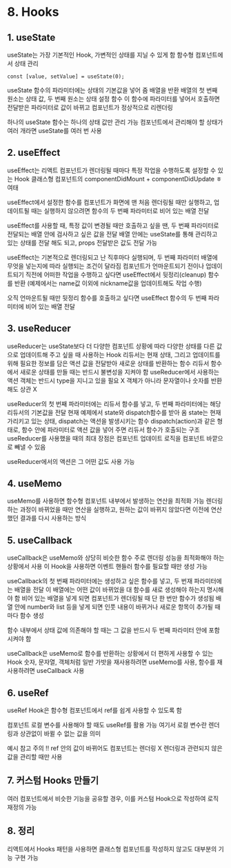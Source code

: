 # 8. Hooks

## 1. useState

useState는 가장 기본적인 Hook, 가변적인 상태를 지닐 수 있게 함
함수형 컴포넌트에서 상태 관리

    const [value, setValue] = useState(0);

useState 함수의 파라미터에는 상태의 기본값을 넣어 줌
배열을 반환
배열의 첫 번째 원소는 상태 값, 두 번째 원소는 상태 설정 함수
이 함수에 파라미터를 넣어서 호출하면 전달받은 파라미터로 값이 바뀌고 컴포넌트가 정상적으로 리렌더링

하나의 useState 함수는 하나의 상태 값만 관리 가능
컴포넌트에서 관리해야 할 상태가 여러 개라면 useState를 여러 번 사용

## 2. useEffect

useEffect는 리액트 컴포넌트가 렌더링될 때마다 특정 작업을 수행하도록 설정할 수 있는 Hook
클래스형 컴포넌트의 componentDidMount + componentDidUpdate ㅎ여태

useEffect에서 설정한 함수를 컴포넌트가 화면에 맨 처음 렌더링될 때만 실행하고, 업데이트될 때는 실행하지 않으려면 함수의 두 번째 파라미터로 비어 있는 배열 전달

useEffect를 사용할 때, 특정 값이 변경될 때만 호출하고 싶을 땐, 두 번째 파라미터로 전달되는 배열 안에 검사하고 싶은 값을 전달
배열 안에는 useState를 통해 관리하고 있는 상태를 전달 해도 되고, props 전달받은 값도 전달 가능

useEffect는 기본적으로 렌더링되고 난 직후마다 실행되며, 두 번째 파라미터 배열에 무엇을 넣는지에 따라 실행되는 조건이 달라짐
컴포넌트가 언마운트되기 전이나 업데이트되기 직전에 어떠한 작업을 수행하고 싶다면 useEffect에서 뒷정리(cleanup) 함수를 반환
(예제에서는 name값 이외에 nickname값을 업데이트해도 작업 수행)

오직 언마운트될 때만 뒷정리 함수를 호출하고 싶다면 useEffect 함수의 두 번째 파라미터에 비어 있는 배열 전달

## 3. useReducer

useReducer는 useState보다 더 다양한 컴포넌트 상황에 따라 다양한 상태를 다른 값으로 업데이트해 주고 싶을 때 사용하는 Hook
리듀서는 현재 상태, 그리고 업데이트를 위해 필요한 정보를 담은 액션 값을 전달받아 새로운 상태를 반환하는 함수
리듀서 함수에서 새로운 상태를 만들 때는 반드시 불변성을 지켜야 함
useReducer에서 사용하는 액션 객체는 반드시 type을 지니고 있을 필요 X
객체가 아니라 문자열이나 숫자를 반환해도 상관 X

useReducer의 첫 번째 파라미터에는 리듀서 함수를 넣고, 두 번째 파라미터에는 해당 리듀서의 기본값을 전달
현재 예제에서 state와 dispatch함수를 받아 옴
state는 현재 가리키고 있는 상태, dispatch는 액션을 발생시키는 함수
dispatch(action)과 같은 형태로, 함수 안에 파라미터로 액션 값을 넣어 주면 리듀서 함수가 호출되는 구조
useReducer를 사용했을 때의 최대 장점은 컴포넌트 업데이트 로직을 컴포넌트 바깥으로 빼낼 수 있음

useReducer에서의 액션은 그 어떤 값도 사용 가능

## 4. useMemo

useMemo를 사용하면 함수형 컴포넌트 내부에서 발생하는 연산을 최적화 가능
렌더링하는 과정이 바뀌었을 때만 연산을 실행하고, 원하는 값이 바뀌지 않았다면 이전에 연산했던 결과를 다시 사용하는 방식

## 5. useCallback

useCallback은 useMemo와 상당히 비슷한 함수
주로 렌더링 성능을 최적화해야 하는 상황에서 사용
이 Hook을 사용하면 이벤트 핸들러 함수를 필요할 때만 생성 가능

useCallback의 첫 번째 파라미터에는 생성하고 싶은 함수를 넣고, 두 번재 파라미터에는 배열을 전달
이 배열에는 어떤 값이 바뀌었을 대 함수를 새로 생성해야 하는지 명시해야 함
비어 있는 배열을 넣게 되면 컴포넌트가 렌더링될 때 단 한 번만 함수가 생성됨
배열 안에 number와 list 등을 넣게 되면 인풋 내용이 바뀌거나 새로운 항목이 추가될 때마다 함수 생성

함수 내부에서 상태 값에 의존해야 할 때는 그 값을 반드시 두 번째 파라미터 안에 포함시켜야 함

useCallback은 useMemo로 함수를 반환하는 상황에서 더 편하게 사용할 수 있는 Hook
숫자, 문자열, 객체처럼 일반 가밧을 재사용하려면 useMemo를 사용, 함수를 재사용하려면 useCallback 사용

## 6. useRef

useRef Hook은 함수형 컴포넌트에서 ref를 쉽게 사용할 수 있도록 함

컴포넌트 로컬 변수를 사용해야 할 때도 useRef를 활용 가능
여기서 로컬 변수란 렌더링과 상관없이 바뀔 수 없는 값을 의미

예시 참고
주의 !! ref 안의 값이 바뀌어도 컴포넌트는 렌더링 X
렌더링과 관련되지 않은 값을 관리할 때만 사용

## 7. 커스텀 Hooks 만들기

여러 컴포넌트에서 비슷한 기능을 공유할 경우, 이를 커스텀 Hook으로 작성하여 로직 재정의 가능

## 8. 정리

리액트에서 Hooks 패턴을 사용하면 클래스형 컴포넌트를 작성하지 않고도 대부분의 기능 구현 가능
